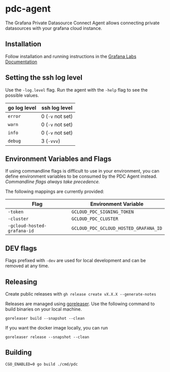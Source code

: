 # pdc-agent

The Grafana Private Datasource Connect Agent allows connecting private datasources with your grafana cloud instance.

## Installation

Follow installation and running instructions in the [Grafana Labs Documentation](https://grafana.com/docs/grafana-cloud/data-configuration/configure-private-datasource-connect/)

## Setting the ssh log level

Use the `-log.level` flag. Run the agent with the `-help` flag to see the possible values.

| go log level | ssh log level    |
| ------------ | ---------------- |
| `error`      | 0 (`-v` not set) |
| `warn`       | 0 (`-v` not set) |
| `info`       | 0 (`-v` not set) |
| `debug`      | 3 (`-vvv`)       |

## Environment Variables and Flags

If using commandline flags is difficult to use in your environment, you can define environment variables to be consumed by the PDC Agent instead. *Commandline flags always take precedence.*

The following mappings are currently provided:

| Flag                        | Environment Variable                  |
| --------------------------- | ------------------------------------- |
| `-token`                    | `GCLOUD_PDC_SIGNING_TOKEN`            |
| `-cluster`                  | `GCLOUD_PDC_CLUSTER`                  |
| `-gcloud-hosted-grafana-id` | `GCLOUD_PDC_GCLOUD_HOSTED_GRAFANA_ID` |

## DEV flags

Flags prefixed with `-dev` are used for local development and can be removed at any time.

## Releasing

Create public releases with `gh release create vX.X.X --generate-notes`

Releases are managed using [goreleaser](https://goreleaser.com/). Use the following command to build binaries on your local machine.

```
goreleaser build --snapshot --clean
```

If you want the docker image locally, you can run

```
goreleaser release --snapshot --clean
```

## Building

`CGO_ENABLED=0 go build ./cmd/pdc`

